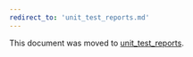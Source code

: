 ```yaml
---
redirect_to: 'unit_test_reports.md'
---
```


This document was moved to [unit_test_reports](unit_test_reports.md).

<!-- This redirect file can be deleted February 1, 2021, or later. -->
<!-- Before deletion, see: https://docs.gitlab.com/ee/development/documentation/#move-or-rename-a-page -->

